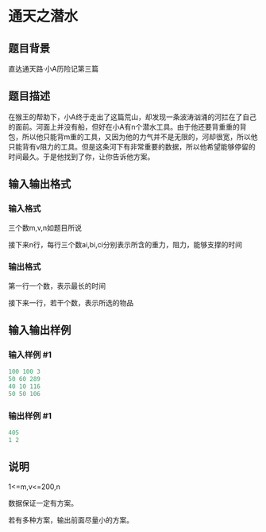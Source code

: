 # 通天之潜水

## 题目背景

直达通天路·小A历险记第三篇

## 题目描述

在猴王的帮助下，小A终于走出了这篇荒山，却发现一条波涛汹涌的河拦在了自己的面前。河面上并没有船，但好在小A有n个潜水工具。由于他还要背重重的背包，所以他只能背m重的工具，又因为他的力气并不是无限的，河却很宽，所以他只能背有v阻力的工具。但是这条河下有非常重要的数据，所以他希望能够停留的时间最久。于是他找到了你，让你告诉他方案。

## 输入输出格式

### 输入格式

三个数m,v,n如题目所说

接下来n行，每行三个数ai,bi,ci分别表示所含的重力，阻力，能够支撑的时间

### 输出格式

第一行一个数，表示最长的时间

接下来一行，若干个数，表示所选的物品

## 输入输出样例

### 输入样例 #1

```cpp
100 100 3
50 60 289
40 10 116
50 50 106
```


### 输出样例 #1

```cpp
405 
1 2
```


## 说明

1<=m,v<=200,n

数据保证一定有方案。

若有多种方案，输出前面尽量小的方案。


